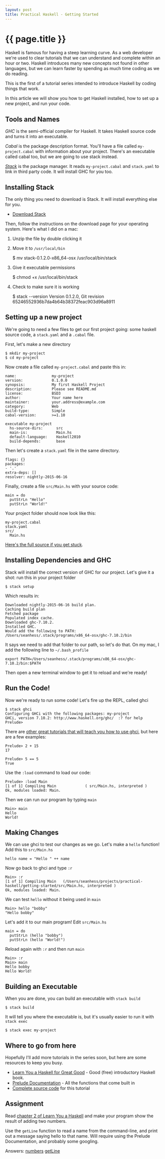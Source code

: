 ```yaml
---
layout: post
title: Practical Haskell - Getting Started
---
```


{{ page.title }}
================

Haskell is famous for having a steep learning curve. As a web developer we're used to clear tutorials that we can understand and complete within an hour or two. Haskell introduces many new concepts not found in other languages, but we can learn faster by spending as much time coding as we do reading.

This is the first of a tutorial series intended to introduce Haskell by coding things that work.

In this article we will show you how to get Haskell installed, how to set up a new project, and run your code.

Tools and Names
---------------

*GHC* is the semi-official compiler for Haskell. It takes Haskell source code and turns it into an executable.

*Cabal* is the package description format. You'll have a file called `my-project.cabal` with information about your project. There's an executable called cabal too, but we are going to use stack instead.

[*Stack*][stack] is the package manager. It reads `my-project.cabal` and `stack.yaml` to link in third party code. It will install GHC for you too.

Installing Stack
----------------

The only thing you need to download is Stack. It will install everything else for you.

* [Download Stack](https://github.com/commercialhaskell/stack#how-to-install)

Then, follow the instructions on the download page for your operating system. Here's what I did on a mac:

1. Unzip the file by double clicking it
2. Move it to `/usr/local/bin`

    $ mv stack-0.1.2.0-x86_64-osx /usr/local/bin/stack

3. Give it executable permissions

    $ chmod +x /usr/local/bin/stack

4. Check to make sure it is working

    $ stack --version
    Version 0.1.2.0, Git revision 65246552936b7da4b64b38372feac903d96a8911

Setting up a new project
------------------------

We're going to need a few files to get our first project going: some haskell source code, a `stack.yaml` and a `.cabal` file.

First, let's make a new directory

    $ mkdir my-project
    $ cd my-project

Now create a file called `my-project.cabal` and paste this in:

    name:                my-project
    version:             0.1.0.0
    synopsis:            My first Haskell Project
    description:         Please see README.md
    license:             BSD3
    author:              Your name here
    maintainer:          your.address@example.com
    category:            Web
    build-type:          Simple
    cabal-version:       >=1.10

    executable my-project
      hs-source-dirs:      src
      main-is:             Main.hs
      default-language:    Haskell2010
      build-depends:       base

Then let's create a `stack.yaml` file in the same directory.

    flags: {}
    packages:
    - '.'
    extra-deps: []
    resolver: nightly-2015-06-16

Finally, create a file `src/Main.hs` with your source code:

    main = do
      putStrLn "Hello"
      putStrLn "World!"

Your project folder should now look like this:

    my-project.cabal
    stack.yaml
    src/
      Main.hs

[Here's the full source if you get stuck][source].

Installing Dependencies and GHC
-------------------------------

Stack will install the correct version of GHC for our project. Let's give it a shot: run this in your project folder

    $ stack setup

Which results in:

    Downloaded nightly-2015-06-16 build plan.    
    Caching build plan
    Fetched package
    Populated index cache.
    Downloaded ghc-7.10.2.                   
    Installed GHC.     
    Would add the following to PATH: /Users/seanhess/.stack/programs/x86_64-osx/ghc-7.10.2/bin

It says we need to add that folder to our path, so let's do that. On my mac, I add the following line to `~/.bash_profile`

    export PATH=/Users/seanhess/.stack/programs/x86_64-osx/ghc-7.10.2/bin:$PATH

Then open a new terminal window to get it to reload and we're ready!

Run the Code!
-------------

Now we're ready to run some code! Let's fire up the REPL, called ghci

    $ stack ghci
    Configuring GHCi with the following packages: my-project
    GHCi, version 7.10.2: http://www.haskell.org/ghc/  :? for help
    Prelude> 

There are [other great tutorials that will teach you how to use ghci](http://learnyouahaskell.com/starting-out), but here are a few examples:

    Prelude> 2 + 15
    17

    Prelude> 5 == 5
    True

Use the `:load` command to load our code:

    Prelude> :load Main
    [1 of 1] Compiling Main             ( src/Main.hs, interpreted )
    Ok, modules loaded: Main.

Then we can run our program by typing `main`

    Main> main
    Hello
    World!

Making Changes
--------------

We can use ghci to test our changes as we go. Let's make a `hello` function! Add this to `src/Main.hs`

    hello name = "Hello " ++ name

Now go back to ghci and type `:r`

    Main> :r
    [1 of 1] Compiling Main   (/Users/seanhess/projects/practical-haskell/getting-started/src/Main.hs, interpreted )
    Ok, modules loaded: Main.

We can test `hello` without it being used in `main`

    Main> hello "bobby"
    "Hello bobby"

Let's add it to our main program! Edit `src/Main.hs`

    main = do
      putStrLn (hello "bobby")
      putStrLn (hello "World!")

Reload again with `:r` and then run `main`

    Main> :r
    Main> main
    Hello bobby
    Hello World!

Building an Executable
----------------------

When you are done, you can build an executable with `stack build`

    $ stack build

It will tell you where the executable is, but it's usually easier to run it with `stack exec`

    $ stack exec my-project

Where to go from here
---------------------

Hopefully I'll add more tutorials in the series soon, but here are some resources to keep you busy.

* [Learn You a Haskell for Great Good](http://learnyouahaskell.com/) - Good (free) introductory Haskell book.
* [Prelude Documentation](https://hackage.haskell.org/package/base-4.8.1.0/docs/Prelude.html) - All the functions that come built in
* [Complete source code][source] for this tutorial

Assignment
----------

Read [chapter 2 of Learn You a Haskell](http://learnyouahaskell.com/starting-out) and make your program show the result of adding two numbers.

Use the `getLine` function to read a name from the command-line, and print out a message saying hello to that name. Will require using the Prelude Documentation, and probably some googling.

Answers: [numbers](https://github.com/seanhess/practical-haskell/blob/master/01-getting-started/src/AssignmentNumbers.hs) [getLine](https://github.com/seanhess/practical-haskell/blob/master/01-getting-started/src/AssignmentGetLine.hs)




[stack]: https://github.com/commercialhaskell/stack
[source]: https://github.com/seanhess/practical-haskell/tree/master/01-getting-started
